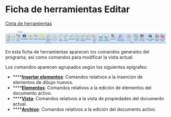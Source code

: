 # Ficha de herramientas Editar

[Cinta de herramientas](/mdtopx/cinta-de-herramientas/)

![](../../../.gitbook/assets/ficha-de-herramientas-editar.jpg)

En esta ficha de herramientas aparecen los comandos generales del programa, así como comandos para modificar la vista actual.

Los comandos aparecen agrupados según los siguientes epígrafes:

* ****[**Insertar elementos**](insertar-elementos.md): Comandos relativos a la inserción de elementos de dibujo nuevos.
* ****[**Elementos**](editar-elementos.md): Comandos relativos a la edición de elementos del documento activo.
* ****[**Vista**](editar-vista.md): Comandos relativos a la vista de propiedades del documento actual.
* ****[**Archivo**](editar-archivo.md): Comandos relativos a la edición del documento activo.
